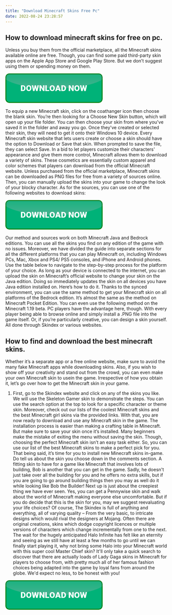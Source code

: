 ```yaml
---
title: "Download Minecraft Skins Free Pc"
date: 2022-08-24 23:28:57
---
```


## How to download minecraft skins for free on pc.

Unless you buy them from the official marketplace, all the Minecraft skins available online are free. Though, you can find some paid third-party skin apps on the Apple App Store and Google Play Store. But we don’t suggest using them or spending money on them.

[![button](https://github.com/minecraftbay/minecraftbay.github.io/blob/main/dlbutton.png?raw=true)](https://minecraftsync.com/download-minecraft-skin)


To equip a new Minecraft skin, click on the coathanger icon then choose the blank skin. You’re then looking for a Choose New Skin button, which will open up your file folder. You can then choose your skin from where you've saved it in the folder and away you go.
Once they've created or selected their skin, they will need to get it onto their Windows 10 device. Every Minecraft skin website that lets users create or choose a skin should have the option to Download or Save that skin. When prompted to save the file, they can select Save.
In a bid to let players customize their characters' appearance and give them more control, Minecraft allows them to download a variety of skins. These cosmetics are essentially custom apparel and color schemes that players can download from the official Minecraft website.
Unless purchased from the official marketplace, Minecraft skins can be downloaded as PNG files for free from a variety of sources online. Then, you can manually upload the skins into your game to change the look of your blocky character. As for the sources, you can use one of the following websites to download skins:

[![button](https://github.com/minecraftbay/minecraftbay.github.io/blob/main/dlbutton.png?raw=true)](https://minecraftsync.com/download-minecraft-skin)


Our method and sources work on both Minecraft Java and Bedrock editions. You can use all the skins you find on any edition of the game with no issues. Moreover, we have divided the guide into separate sections for all the different platforms that you can play Minecraft on, including Windows PCs, Mac, Xbox and PS4/ PS5 consoles, and iPhone and Android phones. Use the table below to navigate to the step-by-step process for the platform of your choice.
As long as your device is connected to the internet, you can upload the skin on Minecraft’s official website to change your skin on the Java edition. Doing so immediately updates the skin on all devices you have Java edition installed on. Here’s how to do it.
Thanks to the synced environment, you can use the same method to get your Minecraft skin on all platforms of the Bedrock edition. It’s almost the same as the method on Minecraft Pocket Edition. You can even use the following method on the Minecraft 1.19 beta.
PC players have the advantage here, though. With every player being able to browse online and simply install a .PNG file into the game itself. Or, if you’re particularly creative, you can design a skin yourself. All done through Skindex or various websites.

## How to find and download the best minecraft skins.

Whether it’s a separate app or a free online website, make sure to avoid the many fake Minecraft apps while downloading skins. Also, if you wish to show off your creativity and stand out from the crowd, you can even make your own Minecraft skin to usein the game. Irrespective of how you obtain it, let’s go over how to get the Minecraft skin in your game.
1. First, go to the Skindex website and click on any of the skins you like. We will use the Skeleton Gamer skin to demonstrate the steps. You can use the search option at the top to look for a specific character or theme skin. Moreover, check out our lists of the coolest Minecraft skins and the best Minecraft girl skins via the provided links.
With that, you are now ready to download and use any Minecraft skin in the game. The installation process is easier than making a crafting table in Minecraft. But make sure to save your skin once it’s installed. Many beginners make the mistake of exiting the menu without saving the skin. Though, choosing the perfect Minecraft skin isn’t an easy task either. So, you can use our list of the best Minecraft skins to make a perfect pick for you. That being said, it’s time for you to install new Minecraft skins in-game. Do tell us about the skin you choose down in the comments section.
A fitting skin to have for a game like Minecraft that involves lots of building, Bob is another that you can get in the game. Sadly, he doesn't just take over all the building for you and he offers no extra skills, but if you are going to go around building things then you may as well do it while looking like Bob the Builder!
Next up is just about the creepiest thing we have ever seen. Yes, you can get a Pennywise skin and walk about the world of Minecraft making everyone else uncomfortable. But if you do decide that this is the skin for you, may we suggest reevaluating your life choices?
Of course, The Skindex is full of anything and everything, all of varying quality – From the very basic, to intricate designs which would rival the designers at Mojang. Often there are original creations, skins which dodge copyright licences or multiple versions of characters which change incrementally from one to the next.
The wait for the hugely anticipated Halo Infinite has felt like an eternity and seeing as we still have at least a few months to go until we can finally start playing it, why not bring some Halo into your Minecraft world with this super cool Master Chief skin?
It'll only take a quick search to discover that there are actually loads of Lady Gaga skins in Minecraft for players to choose from, with pretty much all of her famous fashion choices being adapted into the game by loyal fans from around the globe. We'd expect no less, to be honest with you!


[![button](https://github.com/minecraftbay/minecraftbay.github.io/blob/main/dlbutton.png?raw=true)](https://minecraftsync.com/download-minecraft-skin)
